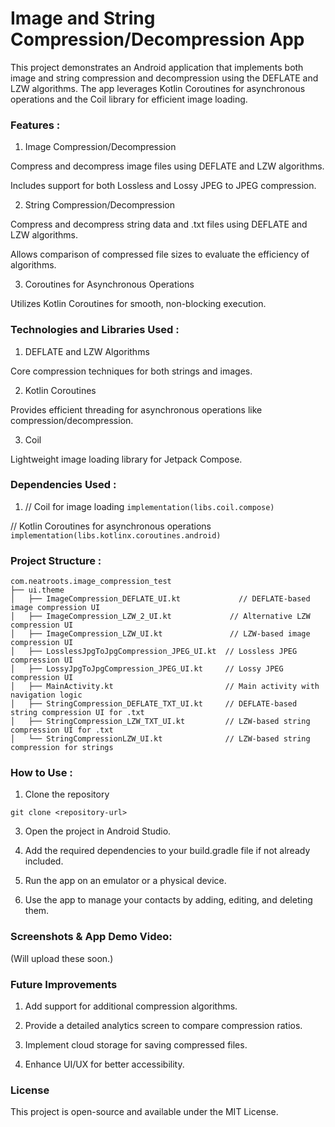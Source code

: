 # Image and String Compression/Decompression App

This project demonstrates an Android application that implements both image and string compression and decompression using the DEFLATE and LZW algorithms. The app leverages Kotlin Coroutines for asynchronous operations and the Coil library for efficient image loading.

### Features :

1. Image Compression/Decompression

Compress and decompress image files using DEFLATE and LZW algorithms.

Includes support for both Lossless and Lossy JPEG to JPEG compression.

2. String Compression/Decompression

Compress and decompress string data and .txt files using DEFLATE and LZW algorithms.

Allows comparison of compressed file sizes to evaluate the efficiency of algorithms.

3. Coroutines for Asynchronous Operations

Utilizes Kotlin Coroutines for smooth, non-blocking execution.

### Technologies and Libraries Used :

1.  DEFLATE and LZW Algorithms

Core compression techniques for both strings and images.

2. Kotlin Coroutines

Provides efficient threading for asynchronous operations like compression/decompression.

3. Coil

Lightweight image loading library for Jetpack Compose.

### Dependencies Used :
1. // Coil for image loading
```implementation(libs.coil.compose)```

// Kotlin Coroutines for asynchronous operations
```implementation(libs.kotlinx.coroutines.android)```

### Project Structure :

```
com.neatroots.image_compression_test
├── ui.theme
│   ├── ImageCompression_DEFLATE_UI.kt             // DEFLATE-based image compression UI
│   ├── ImageCompression_LZW_2_UI.kt             // Alternative LZW compression UI
│   ├── ImageCompression_LZW_UI.kt               // LZW-based image compression UI
│   ├── LosslessJpgToJpgCompression_JPEG_UI.kt  // Lossless JPEG compression UI
│   ├── LossyJpgToJpgCompression_JPEG_UI.kt     // Lossy JPEG compression UI
│   ├── MainActivity.kt                         // Main activity with navigation logic
│   ├── StringCompression_DEFLATE_TXT_UI.kt     // DEFLATE-based string compression UI for .txt
│   ├── StringCompression_LZW_TXT_UI.kt         // LZW-based string compression UI for .txt
│   └── StringCompressionLZW_UI.kt              // LZW-based string compression for strings                            
```
### How to Use :
1. Clone the repository
   
```git clone <repository-url>```

3. Open the project in Android Studio.

4. Add the required dependencies to your build.gradle file if not already included.

5. Run the app on an emulator or a physical device.

6. Use the app to manage your contacts by adding, editing, and deleting them.

### Screenshots & App Demo Video:

(Will upload these soon.)

### Future Improvements

1. Add support for additional compression algorithms.

2. Provide a detailed analytics screen to compare compression ratios.

3. Implement cloud storage for saving compressed files.

4. Enhance UI/UX for better accessibility.

### License

This project is open-source and available under the MIT License.
